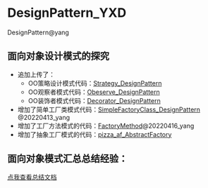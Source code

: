 # DesignPattern_YXD
DesignPattern@yang
## 面向对象设计模式的探究
- 追加上传了：
  - OO策略设计模式代码：[Strategy_DesignPattern](https://github.com/xdYoung/DesignPattern_YXD/tree/master/src/me/yang/strategy)
  - OO观察者模式代码：[Obeserve_DesignPattern](https://github.com/xdYoung/DesignPattern_YXD/tree/master/src/me/yang/observer)
  - OO装饰者模式代码：[Decorator_DesignPattern](https://github.com/xdYoung/DesignPattern_YXD/tree/master/src/me/yang/decorator)
- 增加了简单工厂类模式代码：[SimpleFactoryClass_DesignPattern](https://github.com/xdYoung/DesignPattern_YXD/tree/master/src/me/yang/factory/pizzas) @20220413_yang
- 增加了工厂方法模式的代码：[FactoryMethod](https://github.com/xdYoung/DesignPattern_YXD/tree/master/src/me/yang/factory/pizzafm)@20220416_yang
- 增加了抽象工厂模式的代码：[pizza_af_AbstractFactory](./src/me/yang/factory/pizzaaf)

## 面向对象模式汇总总结经验：
[点我查看总结文档](https://github.com/xdYoung/DesignPattern_YXD/blob/master/OO_Rules.md)
